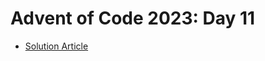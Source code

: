 # Advent of Code 2023: Day 11

- [Solution Article](https://open.substack.com/pub/simontoth/p/daily-bite-of-c-advent-of-code-day-0ff?r=1g4l8a&utm_campaign=post&utm_medium=web)